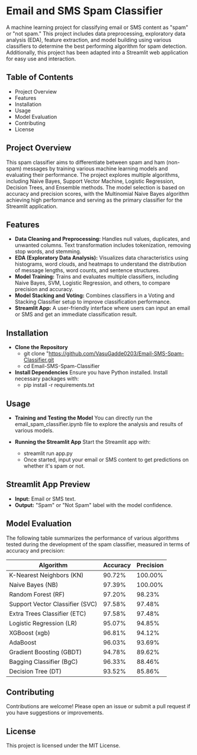 # Email and SMS Spam Classifier
A machine learning project for classifying email or SMS content as "spam" or "not spam." This project includes data preprocessing, exploratory data analysis (EDA), feature extraction, and model building using various classifiers to determine the best performing algorithm for spam detection. Additionally, this project has been adapted into a Streamlit web application for easy use and interaction.

## Table of Contents
- Project Overview
- Features
- Installation
- Usage
- Model Evaluation
- Contributing
- License

## Project Overview
This spam classifier aims to differentiate between spam and ham (non-spam) messages by training various machine learning models and evaluating their performance. The project explores multiple algorithms, including Naive Bayes, Support Vector Machine, Logistic Regression, Decision Trees, and Ensemble methods. The model selection is based on accuracy and precision scores, with the Multinomial Naive Bayes algorithm achieving high performance and serving as the primary classifier for the Streamlit application.

## Features
- **Data Cleaning and Preprocessing:**
  Handles null values, duplicates, and unwanted columns. Text transformation includes tokenization, removing stop words, and stemming.
- **EDA (Exploratory Data Analysis):**
  Visualizes data characteristics using histograms, word clouds, and heatmaps to understand the distribution of message lengths, word counts, and sentence structures.
- **Model Training:** Trains and evaluates multiple classifiers, including Naive Bayes, SVM, Logistic Regression, and others, to compare precision and accuracy.
- **Model Stacking and Voting:** Combines classifiers in a Voting and Stacking Classifier setup to improve classification performance.
- **Streamlit App:** A user-friendly interface where users can input an email or SMS and get an immediate classification result.

## Installation
- **Clone the Repository**
  - git clone "https://github.com/VasuGadde0203/Email-SMS-Spam-Classifier.git
  - cd Email-SMS-Spam-Classifier
- **Install Dependencies** Ensure you have Python installed. Install necessary packages with:
  - pip install -r requirements.txt

## Usage
- **Training and Testing the Model** You can directly run the email_spam_classifier.ipynb file to explore the analysis and results of various models.

- **Running the Streamlit App** Start the Streamlit app with:
  - streamlit run app.py
  - Once started, input your email or SMS content to get predictions on whether it's spam or not.

## Streamlit App Preview
- **Input:** Email or SMS text.
- **Output:** "Spam" or "Not Spam" label with the model confidence.

## Model Evaluation
The following table summarizes the performance of various algorithms tested during the development of the spam classifier, measured in terms of accuracy and precision:

| Algorithm                         | Accuracy | Precision |
|-----------------------------------|----------|-----------|
| K-Nearest Neighbors (KN)          | 90.72%   | 100.00%   |
| Naive Bayes (NB)                  | 97.39%   | 100.00%   |
| Random Forest (RF)                | 97.20%   | 98.23%    |
| Support Vector Classifier (SVC)   | 97.58%   | 97.48%    |
| Extra Trees Classifier (ETC)      | 97.58%   | 97.48%    |
| Logistic Regression (LR)          | 95.07%   | 94.85%    |
| XGBoost (xgb)                     | 96.81%   | 94.12%    |
| AdaBoost                          | 96.03%   | 93.69%    |
| Gradient Boosting (GBDT)          | 94.78%   | 89.62%    |
| Bagging Classifier (BgC)          | 96.33%   | 88.46%    |
| Decision Tree (DT)                | 93.52%   | 85.86%    |

## Contributing
Contributions are welcome! Please open an issue or submit a pull request if you have suggestions or improvements.

## License
This project is licensed under the MIT License.


